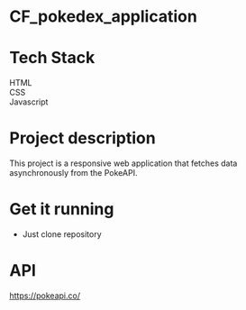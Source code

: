 # CF_pokedex_application

# Tech Stack
HTML  
CSS  
Javascript

# Project description
This project is a responsive web application that fetches data asynchronously from the PokeAPI.

# Get it running 

- Just clone repository

# API
https://pokeapi.co/
